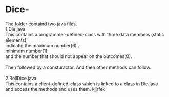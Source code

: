 # Dice-
The folder containd two java files.<br />
1.Die.java<br />
This contains a programmer-defined-class with three data members (static elements);<br /> indicatig the maximum number(6) .<br /> minimum number(1) <br />and the number that should not appear on the outcomes(0).<br />
<br />
Then followed by a consturactor. And then other methods can follow.<br />
<br />
2.RollDice.java <br />
This contains a client-defined-class which is linked to a class in Die.java and access the methods and uses them.
kjjrfek

